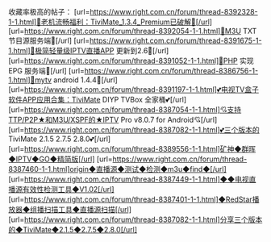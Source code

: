 收藏率极高的帖子：
[url=https://www.right.com.cn/forum/thread-8392328-1-1.html]💖老机流畅福利：TiviMate_1.3.4_Premium已破解💖[/url]
[url=https://www.right.com.cn/forum/thread-8392054-1-1.html]💖M3U TXT 节目源服务端💖[/url]
[url=https://www.right.com.cn/forum/thread-8391675-1-1.html]💖极简轻量级IPTV直播APP 更新到2.6💖[/url]
[url=https://www.right.com.cn/forum/thread-8391052-1-1.html]💖PHP 实现 EPG 服务端💖[/url]
[url=https://www.right.com.cn/forum/thread-8386756-1-1.html]💖mytv android 1.4.4💖[/url]
[url=https://www.right.com.cn/forum/thread-8391197-1-1.html]💕电视TV盒子软件APP应用合集：TiviMate DIYP TVBox 全家桶💕[/url]
[url=https://www.right.com.cn/forum/thread-8387054-1-1.html]💘支持TTP/P2P★和M3U/XSPF的★IPTV Pro v8.0.7 for Android💘[/url]
[url=https://www.right.com.cn/forum/thread-8387082-1-1.html]💕三个版本的 TiviMate 2.1.5 2.7.5 2.8.0💕[/url]
[url=https://www.right.com.cn/forum/thread-8389556-1-1.html]矿神◆群晖◆IPTV◆GO◆精简版[/url]
[url=https://www.right.com.cn/forum/thread-8387460-1-1.html]origin◆直播源◆测试◆检测◆m3u◆find◆[/url]
[url=https://www.right.com.cn/forum/thread-8387449-1-1.html]◆◆电视直播源有效性检测工具◆V1.02[/url]
[url=https://www.right.com.cn/forum/thread-8387401-1-1.html]◆RedStar播放器◆组播扫描工具◆直播源扫描[/url]
[url=https://www.right.com.cn/forum/thread-8387082-1-1.html]分享三个版本的◆TiviMate◆2.1.5◆2.7.5◆2.8.0[/url]
